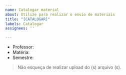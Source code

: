 ```yaml
---
name: Catalogar material
about: Utilize para realizar o envio de materiais
title: "[CATALOGAR]"
labels: Catalogar
assignees: ''

---
```


- Professor:
- Matéria:
- Semestre:


> Não esqueça de realizar upload do (s) arquivo (s).
